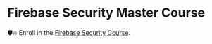 # Firebase Security Master Course

🛡️🔥 Enroll in the [Firebase Security Course](https://fireship.io/courses/firebase-security).
